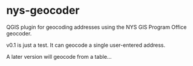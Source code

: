 # nys-geocoder
QGIS plugin for geocoding addresses using the NYS GIS Program Office geocoder.

v0.1 is just a test.  It can geocode a single user-entered address.

A later version will geocode from a table...
